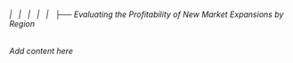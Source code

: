 ###### |   |   |   |   |   ├── Evaluating the Profitability of New Market Expansions by Region

*Add content here*